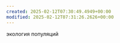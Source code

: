 ```yaml
---
created: 2025-02-12T07:30:49.4949+00:00
modified: 2025-02-12T07:31:26.2626+00:00
---
```

экология популяций